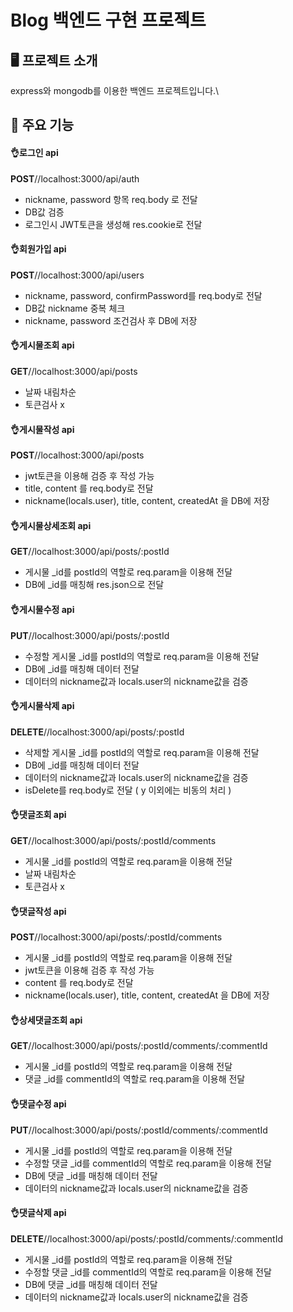 # Blog 백엔드 구현 프로젝트

## 🖥️ 프로젝트 소개

express와 mongodb를 이용한 백엔드 프로젝트입니다.\

## 📌 주요 기능

#### 👌로그인 api

**POST**//<a>localhost:3000/api/auth</a>

- nickname, password 항목 req.body 로 전달
- DB값 검증
- 로그인시 JWT토큰을 생성해 res.cookie로 전달

#### 👌회원가입 api

**POST**//<a>localhost:3000/api/users</a>

- nickname, password, confirmPassword를 req.body로 전달
- DB값 nickname 중복 체크
- nickname, password 조건검사 후 DB에 저장

#### 👌게시물조회 api

**GET**//<a>localhost:3000/api/posts</a>

- 날짜 내림차순
- 토큰검사 x

#### 👌게시물작성 api

**POST**//<a>localhost:3000/api/posts</a>

- jwt토큰을 이용해 검증 후 작성 가능
- title, content 를 req.body로 전달
- nickname(locals.user), title, content, createdAt 을 DB에 저장

#### 👌게시물상세조회 api

**GET**//<a>localhost:3000/api/posts/:postId</a>

- 게시물 \_id를 postId의 역할로 req.param을 이용해 전달
- DB에 \_id를 매칭해 res.json으로 전달

#### 👌게시물수정 api

**PUT**//<a>localhost:3000/api/posts/:postId</a>

- 수정할 게시물 \_id를 postId의 역할로 req.param을 이용해 전달
- DB에 \_id를 매칭해 데이터 전달
- 데이터의 nickname값과 locals.user의 nickname값을 검증

#### 👌게시물삭제 api

**DELETE**//<a>localhost:3000/api/posts/:postId</a>

- 삭제할 게시물 \_id를 postId의 역할로 req.param을 이용해 전달
- DB에 \_id를 매칭해 데이터 전달
- 데이터의 nickname값과 locals.user의 nickname값을 검증
- isDelete를 req.body로 전달 ( y 이외에는 비동의 처리 )

#### 👌댓글조회 api

**GET**//<a>localhost:3000/api/posts/:postId/comments</a>

- 게시물 \_id를 postId의 역할로 req.param을 이용해 전달
- 날짜 내림차순
- 토큰검사 x

#### 👌댓글작성 api

**POST**//<a>localhost:3000/api/posts/:postId/comments</a>

- 게시물 \_id를 postId의 역할로 req.param을 이용해 전달
- jwt토큰을 이용해 검증 후 작성 가능
- content 를 req.body로 전달
- nickname(locals.user), title, content, createdAt 을 DB에 저장

#### 👌상세댓글조회 api

**GET**//<a>localhost:3000/api/posts/:postId/comments/:commentId</a>

- 게시물 \_id를 postId의 역할로 req.param을 이용해 전달
- 댓글 \_id를 commentId의 역할로 req.param을 이용해 전달

#### 👌댓글수정 api

**PUT**//<a>localhost:3000/api/posts/:postId/comments/:commentId</a>

- 게시물 \_id를 postId의 역할로 req.param을 이용해 전달
- 수정할 댓글 \_id를 commentId의 역할로 req.param을 이용해 전달
- DB에 댓글 \_id를 매칭해 데이터 전달
- 데이터의 nickname값과 locals.user의 nickname값을 검증

#### 👌댓글삭제 api

**DELETE**//<a>localhost:3000/api/posts/:postId/comments/:commentId</a>

- 게시물 \_id를 postId의 역할로 req.param을 이용해 전달
- 수정할 댓글 \_id를 commentId의 역할로 req.param을 이용해 전달
- DB에 댓글 \_id를 매칭해 데이터 전달
- 데이터의 nickname값과 locals.user의 nickname값을 검증
